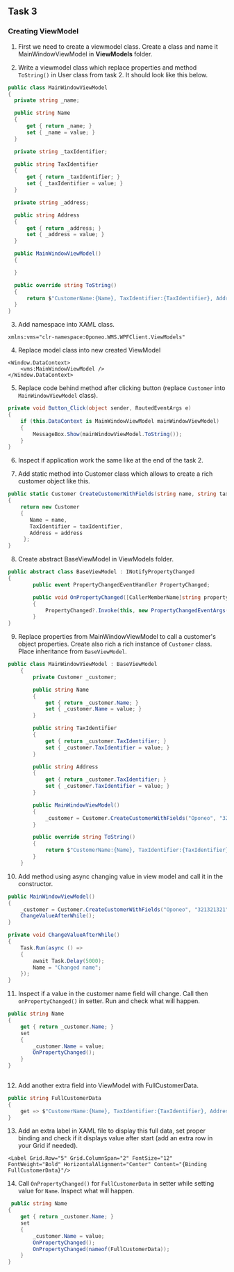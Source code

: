 ## Task 3 ##

### Creating ViewModel  

1. First we need to create a viewmodel class. Create a class and name it MainWindowViewModel in **ViewModels** folder.

2. Write a viewmodel class which replace properties and method ```ToString()``` in User class from task 2. It should look like this below.

```cs
public class MainWindowViewModel
{
  private string _name;

  public string Name
  {
      get { return _name; }
      set { _name = value; }
  }

  private string _taxIdentifier;

  public string TaxIdentifier
  {
      get { return _taxIdentifier; }
      set { _taxIdentifier = value; }
  }

  private string _address;

  public string Address
  {
      get { return _address; }
      set { _address = value; }
  }

  public MainWindowViewModel()
  {

  }

  public override string ToString()
  {
      return $"CustomerName:{Name}, TaxIdentifier:{TaxIdentifier}, Address: { Address}";
  }
}
```

3. Add namespace into XAML class.

```
xmlns:vms="clr-namespace:Oponeo.WMS.WPFClient.ViewModels"
```

4. Replace model class into new created ViewModel

```
<Window.DataContext>
    <vms:MainWindowViewModel />
</Window.DataContext>
```

5. Replace code behind method after clicking button (replace ```Customer``` into ```MainWindowViewModel``` class).

```cs
private void Button_Click(object sender, RoutedEventArgs e)
{
    if (this.DataContext is MainWindowViewModel mainWindowViewModel)
    {
        MessageBox.Show(mainWindowViewModel.ToString());
    }           
}
```

6. Inspect if application work the same like at the end of the task 2.

7. Add static method into Customer class which allows to create a rich customer object like this.

```cs
public static Customer CreateCustomerWithFields(string name, string taxIdentifier, string address)
{
    return new Customer
    {
       Name = name,
       TaxIdentifier = taxIdentifier,
       Address = address
     };
}
```

8. Create abstract BaseViewModel in ViewModels folder.

```cs
public abstract class BaseViewModel : INotifyPropertyChanged
{
        public event PropertyChangedEventHandler PropertyChanged;

        public void OnPropertyChanged([CallerMemberName]string property = "")
        {
            PropertyChanged?.Invoke(this, new PropertyChangedEventArgs(property));
        }
}
```

9. Replace properties from MainWindowViewModel to call a customer's object properties. Create also rich a rich instance of ```Customer``` class. Place inheritance from ```BaseViewModel```.

```cs
public class MainWindowViewModel : BaseViewModel
    {
        private Customer _customer;

        public string Name
        {
            get { return _customer.Name; }
            set { _customer.Name = value; }
        }

        public string TaxIdentifier
        {
            get { return _customer.TaxIdentifier; }
            set { _customer.TaxIdentifier = value; }
        }

        public string Address
        {
            get { return _customer.TaxIdentifier; }
            set { _customer.TaxIdentifier = value; }
        }

        public MainWindowViewModel()
        {
            _customer = Customer.CreateCustomerWithFields("Oponeo", "321321321", "Warszawa ul. Testowa 1");
        }

        public override string ToString()
        {
            return $"CustomerName:{Name}, TaxIdentifier:{TaxIdentifier}, Address: { Address}";
        }
    }
```
10. Add method using async changing value in view model and call it in the constructor.

```cs
public MainWindowViewModel()
{
    _customer = Customer.CreateCustomerWithFields("Oponeo", "321321321", "Warszawa ul. Testowa 1");
    ChangeValueAfterWhile();
}

private void ChangeValueAfterWhile()
{
    Task.Run(async () =>
    {
        await Task.Delay(5000);
        Name = "Changed name";
    });
}
```

11. Inspect if a value in the customer name field will change. Call then ```onPropertyChanged()``` in setter. Run and check what will happen.

```cs
public string Name
{
    get { return _customer.Name; }
    set 
    { 
        _customer.Name = value;
        OnPropertyChanged();
    }
}
        
```
12. Add another extra field into ViewModel with FullCustomerData.

```cs
public string FullCustomerData
{
    get => $"CustomerName:{Name}, TaxIdentifier:{TaxIdentifier}, Address: {Address}";
}
```

13. Add an extra label in XAML file to display this full data, set proper binding and check if it displays value after start (add an extra row in your Grid if needed).
```
<Label Grid.Row="5" Grid.ColumnSpan="2" FontSize="12" FontWeight="Bold" HorizontalAlignment="Center" Content="{Binding FullCustomerData}"/>
```

14. Call ```OnPropertyChanged()``` for ```FullCustomerData``` in setter while setting value for ```Name```. Inspect what will happen.

```cs
 public string Name
{
    get { return _customer.Name; }
    set 
    { 
        _customer.Name = value;
        OnPropertyChanged();
        OnPropertyChanged(nameof(FullCustomerData));
    }
}
```
